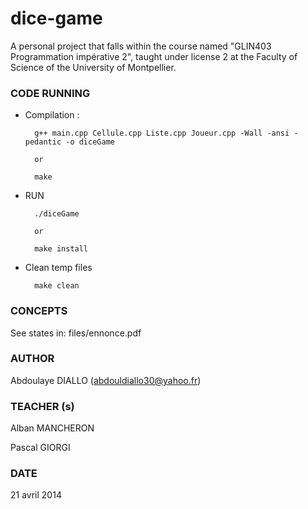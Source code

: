 # dice-game
A personal project that falls within the course named "GLIN403 Programmation impérative 2", taught under license 2 at the Faculty of Science of the University of Montpellier. 
### CODE RUNNING

- Compilation :

        g++ main.cpp Cellule.cpp Liste.cpp Joueur.cpp -Wall -ansi -pedantic -o diceGame

        or

        make

- RUN

        ./diceGame

        or

        make install

- Clean temp files

        make clean

### CONCEPTS

  See states in: files/ennonce.pdf

### AUTHOR

Abdoulaye DIALLO (abdouldiallo30@yahoo.fr)


### TEACHER (s) 
  Alban MANCHERON

  Pascal GIORGI

### DATE
21 avril 2014

